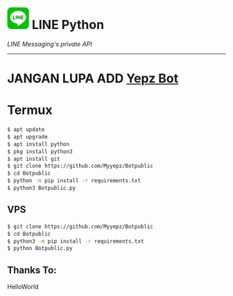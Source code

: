 # ![logo](LINE-sm.png) LINE Python

*LINE Messaging's private API*

----

# JANGAN LUPA ADD [Yepz Bot](http://line.me/ti/p/~myyepz)

# Termux

```sh
$ apt update
$ apt upgrade
$ apt install python
$ pkg install python3
$ apt install git
$ git clone https://github.com/Myyepz/Botpublic
$ cd Botpublic
$ python -m pip install -r requirements.txt
$ python3 Botpublic.py
```

## VPS

```sh
$ git clone https://github.com/Myyepz/Botpublic
$ cd Botpublic
$ python3 -m pip install -r requirements.txt
$ python Botpublic.py
```

## Thanks To:
HelloWorld

